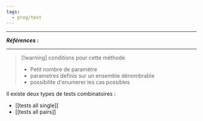 ```yaml
---
tags:
  - prog/test
---
```



---
***Références :***

---

> [!warning] conditions pour cette méthode
> - Petit nombre de paramètre
> - parametres definis sur un ensemble dénombrable
> - possibilite d'enumerer les cas possibles 

Il existe deux types de tests combinatoires : 
- [[tests all single]]
- [[tests all pairs]]

 